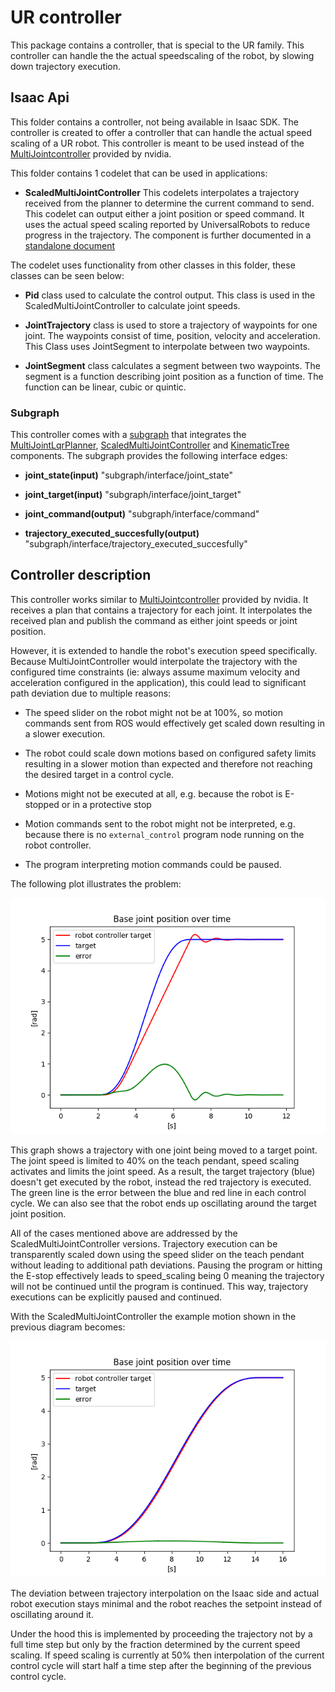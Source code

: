 # UR controller

This package contains a controller, that is special to the UR family. This controller
can handle the the actual speedscaling of the robot, by slowing down trajectory execution.

## Isaac Api

This folder contains a controller, not being available in Isaac SDK. The controller
is created to offer a controller that can handle the actual  speed scaling of a
UR robot. This controller is meant to be used instead of the [MultiJointcontroller](https://docs.nvidia.com/isaac/isaac/doc/doc/component_api.html#isaac-controller-multijointcontroller)
provided by nvidia.

This folder contains 1 codelet that can be used in applications:

- **ScaledMultiJointController** This codelets interpolates a trajectory received
from the planner to determine the current command to send. This codelet can output
either a joint position or speed command. It uses the actual speed scaling reported
by UniversalRobots to reduce progress in the trajectory. The component is further
documented in a [standalone document](doc/component_api.md)

The codelet uses functionality from other classes in this folder, these classes
can be seen below:

- **Pid** class used to calculate the control output. This class is used in the
ScaledMultiJointController to calculate joint speeds.

- **JointTrajectory** class is used to store a trajectory of waypoints for one joint.
The waypoints consist of time, position, velocity and acceleration. This Class uses
JointSegment to interpolate between two waypoints.

- **JointSegment** class calculates a segment between two waypoints. The segment
is a function describing joint position as a function of time. The function can
be linear, cubic or quintic.

### Subgraph

This controller comes with a [subgraph](apps/multi_joint_ur_control.subgraph.json)
that integrates the [MultiJointLqrPlanner](https://docs.nvidia.com/isaac/isaac/doc/doc/component_api.html#isaac-planner-multijointplanner),
[ScaledMultiJointController](../ur_robot_driver/doc/component_api.md) and [KinematicTree](https://docs.nvidia.com/isaac/isaac/doc/doc/component_api.html#isaac-map-kinematictree)
components. The subgraph provides the following interface edges:

- **joint_state(input)** "subgraph/interface/joint_state"

- **joint_target(input)** "subgraph/interface/joint_target"

- **joint_command(output)** "subgraph/interface/command"

- **trajectory_executed_succesfully(output)** "subgraph/interface/trajectory_executed_succesfully"

## Controller description

This controller works similar to [MultiJointcontroller](https://docs.nvidia.com/isaac/isaac/doc/doc/component_api.html#isaac-controller-multijointcontroller)
provided by nvidia. It receives a plan that contains a trajectory for each joint.
It interpolates the received plan and publish the command as either joint speeds
or joint position.

However, it is extended to handle the robot's execution speed specifically.
Because MultiJointController would interpolate the trajectory with the configured
time constraints (ie: always assume maximum velocity and acceleration configured
in the application), this could lead to significant path deviation due to multiple
reasons:

- The speed slider on the robot might not be at 100%, so motion commands sent from
ROS would effectively get scaled down resulting in a slower execution.

- The robot could scale down motions based on configured safety limits resulting
in a slower motion than expected and therefore not reaching the desired target in
a control cycle.

- Motions might not be executed at all, e.g. because the robot is E-stopped or in
a protective stop

- Motion commands sent to the robot might not be interpreted, e.g. because there
is no `external_control` program node running on the robot controller.

- The program interpreting motion commands could be paused.

The following plot illustrates the problem:

![Trajectory execution with default multiJointController](doc/traj_without_speed_scaling.png
"Trajectory execution with default multiJointController")

This graph shows a trajectory with one joint being moved to a target point. The
joint speed is limited to 40% on the teach pendant, speed scaling activates and
limits the joint speed. As a result, the target trajectory (blue) doesn't get executed
by the robot, instead the red trajectory is executed. The green line is the error
between the blue and red line in each control cycle. We can also see that the robot
ends up oscillating around the target joint position.

All of the cases mentioned above are addressed by the ScaledMultiJointController
versions. Trajectory execution can be transparently scaled down using the speed
slider on the teach pendant without leading to additional path deviations. Pausing
the program or hitting the E-stop effectively leads to speed_scaling being 0 meaning
the trajectory will not be continued until the program is continued. This way, trajectory
executions can be explicitly paused and continued.

With the ScaledMultiJointController the example motion shown in the previous diagram
becomes:

![Trajectory execution with scaled_joint_trajectory_controller](doc/traj_with_speed_scaling.png
"Trajectory execution with scaled_joint_trajectory_controller")

The deviation between trajectory interpolation on the Isaac side and actual robot
execution stays minimal and the robot reaches the setpoint instead of oscillating
around it.

Under the hood this is implemented by proceeding the trajectory not by a full time
step but only by the fraction determined by the current speed scaling. If speed
scaling is currently at 50% then interpolation of the current control cycle will
start half a time step after the beginning of the previous control cycle.
